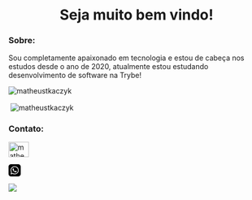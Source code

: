 <h1 align="center"> Seja muito bem vindo!</h1>

<h3 align="left">Sobre:</h3>

<p align="left">
Sou completamente apaixonado em tecnologia e estou de cabeça nos estudos desde o ano de 2020, atualmente estou estudando desenvolvimento de software na Trybe!
</p>

<p><img align="center" margin-left:'30' margin-top:'10' src="https://github-readme-stats.vercel.app/api/top-langs?username=matheustkaczyk&show_icons=true&locale=en&layout=compact" alt="matheustkaczyk" /></p>

<p>&nbsp;<img align="center" margin-left:'30' margin-top:'10' src="https://github-readme-stats.vercel.app/api?username=matheustkaczyk&show_icons=true&locale=en" alt="matheustkaczyk" /></p>

<h3>Contato:</h3>
<p align="left">
<a href="https://linkedin.com/in/matheustkaczykribeiro" target="blank"><img align="center" src="https://raw.githubusercontent.com/rahuldkjain/github-profile-readme-      generator/master/src/images/icons/Social/linked-in-alt.svg" alt="matheustkaczykribeiro" height="30" width="40" /></a>
</p>
<p align="left">
<svg xmlns="http://www.w3.org/2000/svg" width="24" height="24" viewBox="0 0 24 24"><path d="M12.036 5.339c-3.635 0-6.591 2.956-6.593 6.589-.001 1.483.434 2.594 1.164 3.756l-.666 2.432 2.494-.654c1.117.663 2.184 1.061 3.595 1.061 3.632 0 6.591-2.956 6.592-6.59.003-3.641-2.942-6.593-6.586-6.594zm3.876 9.423c-.165.463-.957.885-1.337.942-.341.051-.773.072-1.248-.078-.288-.091-.657-.213-1.129-.417-1.987-.858-3.285-2.859-3.384-2.991-.099-.132-.809-1.074-.809-2.049 0-.975.512-1.454.693-1.653.182-.2.396-.25.528-.25l.38.007c.122.006.285-.046.446.34.165.397.561 1.372.611 1.471.049.099.083.215.016.347-.066.132-.099.215-.198.33l-.297.347c-.099.099-.202.206-.087.404.116.198.513.847 1.102 1.372.757.675 1.395.884 1.593.983.198.099.314.083.429-.05.116-.132.495-.578.627-.777s.264-.165.446-.099 1.156.545 1.354.645c.198.099.33.149.38.231.049.085.049.482-.116.945zm3.088-14.762h-14c-2.761 0-5 2.239-5 5v14c0 2.761 2.239 5 5 5h14c2.762 0 5-2.239 5-5v-14c0-2.761-2.238-5-5-5zm-6.967 19.862c-1.327 0-2.634-.333-3.792-.965l-4.203 1.103 1.125-4.108c-.694-1.202-1.059-2.566-1.058-3.964.002-4.372 3.558-7.928 7.928-7.928 2.121.001 4.112.827 5.609 2.325s2.321 3.491 2.32 5.609c-.002 4.372-3.559 7.928-7.929 7.928z"/></svg>
</p>


![](https://komarev.com/ghpvc/?username=matheustkaczyk)
